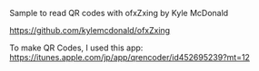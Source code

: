 Sample to read QR codes with ofxZxing by Kyle McDonald

https://github.com/kylemcdonald/ofxZxing


To make QR Codes, I used this app: https://itunes.apple.com/jp/app/qrencoder/id452695239?mt=12
